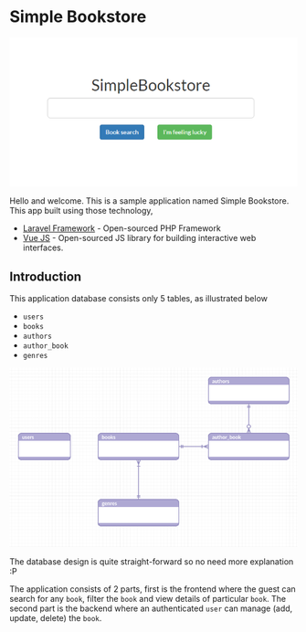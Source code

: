 # Simple Bookstore

![Image frontpage](resources/screenshots/frontpage.png)

Hello and welcome. This is a sample application named Simple Bookstore. This app built using those technology,

- [Laravel Framework](https://github.com/laravel/laravel) - Open-sourced PHP Framework
- [Vue JS](https://github.com/vuejs/vue) - Open-sourced JS library for building interactive web interfaces.

## Introduction

This application database consists only 5 tables, as illustrated below

 - `users`
 - `books`
 - `authors`
 - `author_book`
 - `genres`
 
 ![Image db](resources/screenshots/database.png)
 
 The database design is quite straight-forward so no need more explanation :P
 
 The application consists of 2 parts, first is the frontend where the guest can search for any `book`, filter the `book` and view details of particular `book`. The second part is the backend where an authenticated `user` can manage (add, update, delete) the `book`.